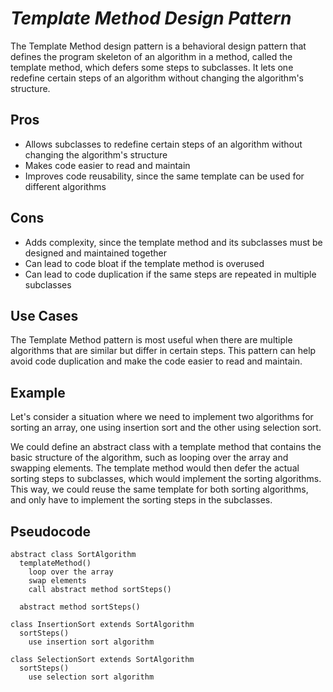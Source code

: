 

# _Template Method Design Pattern_
The Template Method design pattern is a behavioral design pattern that defines the program skeleton of an algorithm in a method, called the template method, which defers some steps to subclasses. It lets one redefine certain steps of an algorithm without changing the algorithm's structure.

## Pros
- Allows subclasses to redefine certain steps of an algorithm without changing the algorithm's structure
- Makes code easier to read and maintain
- Improves code reusability, since the same template can be used for different algorithms

## Cons
- Adds complexity, since the template method and its subclasses must be designed and maintained together
- Can lead to code bloat if the template method is overused
- Can lead to code duplication if the same steps are repeated in multiple subclasses

## Use Cases
The Template Method pattern is most useful when there are multiple algorithms that are similar but differ in certain steps. This pattern can help avoid code duplication and make the code easier to read and maintain.

## Example
Let's consider a situation where we need to implement two algorithms for sorting an array, one using insertion sort and the other using selection sort.

We could define an abstract class with a template method that contains the basic structure of the algorithm, such as looping over the array and swapping elements. The template method would then defer the actual sorting steps to subclasses, which would implement the sorting algorithms. This way, we could reuse the same template for both sorting algorithms, and only have to implement the sorting steps in the subclasses.

## Pseudocode
```
abstract class SortAlgorithm 
  templateMethod()
    loop over the array 
    swap elements 
    call abstract method sortSteps()
  
  abstract method sortSteps()
  
class InsertionSort extends SortAlgorithm 
  sortSteps() 
    use insertion sort algorithm 
    
class SelectionSort extends SortAlgorithm 
  sortSteps() 
    use selection sort algorithm
```